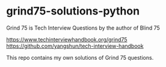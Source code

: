 # grind75-solutions-python

Grind 75 is Tech Interview Questions by the author of Blind 75

https://www.techinterviewhandbook.org/grind75
https://github.com/yangshun/tech-interview-handbook

This repo contains my own solutions of Grind 75 questions.
